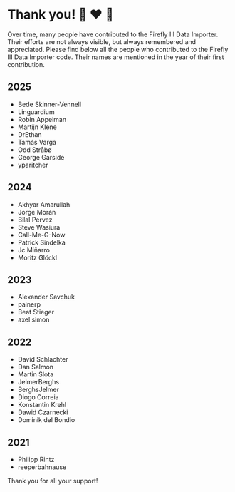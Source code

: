 # Thank you! :tada: :heart: :tada:

Over time, many people have contributed to the Firefly III Data Importer. Their efforts are not always visible, but always remembered and appreciated.
Please find below all the people who contributed to the Firefly III Data Importer code. Their names are mentioned in the year of their first contribution.

## 2025
- Bede Skinner-Vennell
- Linguardium
- Robin Appelman
- Martijn Klene
- DrEthan
- Tamás Varga
- Odd Stråbø
- George Garside
- yparitcher

## 2024
- Akhyar Amarullah
- Jorge Morán
- Bilal Pervez
- Steve Wasiura
- Call-Me-G-Now
- Patrick Sindelka
- Jc Miñarro
- Moritz Glöckl

## 2023
- Alexander Savchuk
- painerp
- Beat Stieger
- axel simon

## 2022
- David Schlachter
- Dan Salmon
- Martin Slota
- JelmerBerghs
- BerghsJelmer
- Diogo Correia
- Konstantin Krehl
- Dawid Czarnecki
- Dominik del Bondio

## 2021
- Philipp Rintz
- reeperbahnause


Thank you for all your support!
